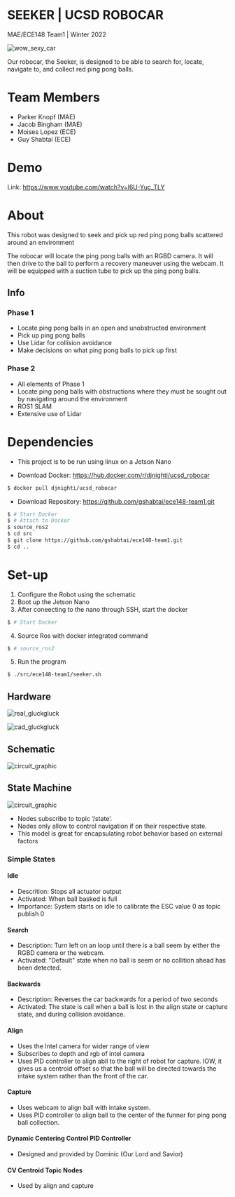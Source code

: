# SEEKER | UCSD ROBOCAR
MAE/ECE148 Team1 | Winter 2022


![wow_sexy_car](https://user-images.githubusercontent.com/98067439/158714227-57dab3ee-9e0f-4304-a52e-a2eb704b6add.png)

Our robocar, the Seeker, is designed to be able to search for, locate, navigate to, and collect red ping pong balls.

# Team Members
- Parker Knopf (MAE)
- Jacob Bingham (MAE)
- Moises Lopez (ECE)
- Guy Shabtai (ECE)

# Demo

Link: https://www.youtube.com/watch?v=l6U-Yuc_TLY

# About

This robot was designed to seek and pick up red ping pong balls scattered around an environment

The robocar will locate the ping pong balls with an RGBD camera. It will then drive to the ball to perform a recovery maneuver using the webcam. It will be equipped with a suction tube to pick up the ping pong balls.


## Info

### Phase 1
- Locate ping pong balls in an open and unobstructed environment
- Pick up ping pong balls
- Use Lidar for collision avoidance
- Make decisions on what ping pong balls to pick up first

### Phase 2
- All elements of Phase 1
- Locate ping pong balls with obstructions where they must be sought out by navigating around the environment
- ROS1 SLAM
- Extensive use of Lidar

# Dependencies

- This project is to be run using linux on a Jetson Nano

- Download Docker: https://hub.docker.com/r/djnighti/ucsd_robocar
``` bash
$ docker pull djnighti/ucsd_robocar
```
- Download Repository: https://github.com/gshabtai/ece148-team1.git
``` bash
$ # Start Docker
$ # Attach to Docker
$ source_ros2 
$ cd src
$ git clone https://github.com/gshabtai/ece148-team1.git
$ cd ..
```
# Set-up

1. Configure the Robot using the schematic
2. Boot up the Jetson Nano
3. After coneecting to the nano through SSH, start the docker
``` bash
$ # Start Docker
```
4. Source Ros with docker integrated command
``` bash
$ # source_ros2
```
5. Run the program
``` bash
$ ./src/ece148-team1/seeker.sh
```
## Hardware
![real_gluckgluck](https://user-images.githubusercontent.com/98067439/158715863-e231685e-0ee1-43b5-b0bb-7514beddfc12.jpg)

![cad_gluckgluck](https://user-images.githubusercontent.com/98067439/158715137-68999706-a679-466f-b875-2632feceef19.jpg)


## Schematic
![circuit_graphic](https://user-images.githubusercontent.com/98067439/158715258-9f1a49e6-a83f-4117-8895-608e33e10c73.jpg)

## State Machine
![circuit_graphic](images/state_machine.jpg)
- Nodes subscribe to topic ‘/state’.
- Nodes only allow to control navigation if on their respective state.
- This model is great for encapsulating robot behavior based on external factors

### Simple States
#### Idle
- Descrition: Stops all actuator output
- Activated: When ball basked is full
- Importance: System starts on idle to calibrate the ESC value 0 as topic publish 0

#### Search
- Description: Turn left on an loop until there is a ball seem by either the RGBD camera or the webcam.
- Activated: "Default" state when no ball is seem or no collition ahead has been detected.

#### Backwards
- Description: Reverses the car backwards for a period of two seconds
- Activated: The state is call when a ball is lost in the align state or capture state, and during collision avoidance.

#### Align
- Uses the Intel camera for wider range of view
- Subscribes to depth and rgb of intel camera
- Uses PID controller to align abll to the right of robot for capture. IOW, it gives us a centroid offset so that the ball will be directed towards the intake system rather than the front of the car.

#### Capture
- Uses webcam to align ball with intake system.
- Uses PID controller to align ball to the center of the funner for ping pong ball collection.

#### Dynamic Centering Control PID Controller
- Designed and provided by Dominic (Our Lord and Savior)
#### CV Centroid Topic Nodes
- Used by align and capture
